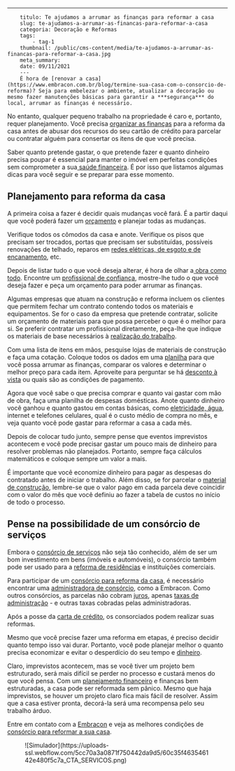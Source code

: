 ---
        titulo: Te ajudamos a arrumar as finanças para reformar a casa
        slug: te-ajudamos-a-arrumar-as-financas-para-reformar-a-casa
        categoria: Decoração e Reformas
        tags:
            - tag-1
        thumbnail: /public/cms-content/media/te-ajudamos-a-arrumar-as-financas-para-reformar-a-casa.jpg
        meta_summary: 
        date: 09/11/2021
        ---
        É hora de [renovar a casa](https://www.embracon.com.br/blog/termine-sua-casa-com-o-consorcio-de-reforma)? Seja para embelezar o ambiente, atualizar a decoração ou mesmo fazer manutenções básicas para garantir a ***segurança*** do local, arrumar as finanças é necessário.

No entanto, qualquer pequeno trabalho na propriedade é caro e, portanto, requer planejamento. Você precisa [organizar as finanças](https://www.embracon.com.br/blog/saiba-como-organizar-as-suas-financas-pessoais) para a reforma da casa antes de abusar dos recursos do seu cartão de crédito para parcelar ou contratar alguém para consertar os itens de que você precisa.

Saber quanto pretende gastar, o que pretende fazer e quanto dinheiro precisa poupar é essencial para manter o imóvel em perfeitas condições sem comprometer a sua[ saúde financeira](https://www.embracon.com.br/blog/5-dicas-para-conquistar-a-saude-financeira). É por isso que listamos algumas dicas para você seguir e se preparar para esse momento.

Planejamento para reforma da casa 
----------------------------------

A primeira coisa a fazer é decidir quais mudanças você fará. É a partir daqui que você poderá fazer um [orçamento](https://www.embracon.com.br/blog/a-importancia-de-organizar-e-fazer-um-orcamento-pessoal) e planejar todas as mudanças.

Verifique todos os cômodos da casa e anote. Verifique os pisos que precisam ser trocados, portas que precisam ser substituídas, possíveis renovações de telhado, reparos em [redes elétricas, de esgoto e de encanamento](https://www.embracon.com.br/blog/cuide-da-sua-casa-faca-uma-manutencao-regularmente), etc.

Depois de listar tudo o que você deseja alterar, é hora de olhar a[ obra como todo](https://www.embracon.com.br/blog/saiba-como-escolher-os-melhores-fornecedores-para-sua-obra). Encontre um [profissional de confiança](https://www.embracon.com.br/blog/afinal-preciso-de-um-engenheiro-de-obras-para-reformar-a-minha-casa), mostre-lhe tudo o que você deseja fazer e peça um orçamento para poder arrumar as finanças.

Algumas empresas que atuam na construção e reforma incluem os clientes que permitem fechar um contrato contendo todos os materiais e equipamentos. Se for o caso da empresa que pretende contratar, solicite um orçamento de materiais para que possa perceber o que é o melhor para si. Se preferir contratar um profissional diretamente, peça-lhe que indique os materiais de base necessários à [realização do trabalho](https://www.embracon.com.br/blog/entenda-como-evitar-dores-de-cabeca-com-obras-na-casa).

Com uma lista de itens em mãos, pesquise lojas de materiais de construção e faça uma cotação. Coloque todos os dados em uma [planilha](https://www.embracon.com.br/blog/como-criar-uma-planilha-de-planejamento-financeiro) para que você possa arrumar as finanças, comparar os valores e determinar o melhor preço para cada item. Aproveite para perguntar se há [desconto à vista](https://www.embracon.com.br/blog/qual-a-vantagem-do-pagamento-a-vista) ou quais são as condições de pagamento.

Agora que você sabe o que precisa comprar e quanto vai gastar com mão de obra, faça uma planilha de despesas domésticas. Anote quanto dinheiro você ganhou e quanto gastou em contas básicas, como [eletricidade, água](https://www.embracon.com.br/blog/como-economizar-nas-contas-de-agua-e-luz), internet e telefones celulares, qual é o custo médio de compra no mês, e veja quanto você pode gastar para reformar a casa a cada mês.

Depois de colocar tudo junto, sempre pense que eventos imprevistos acontecem e você pode precisar gastar um pouco mais de dinheiro para resolver problemas não planejados. Portanto, sempre faça cálculos matemáticos e coloque sempre um valor a mais.

É importante que você economize dinheiro para pagar as despesas do contratado antes de iniciar o trabalho. Além disso, se for parcelar o [material de construção](https://www.embracon.com.br/blog/como-juntar-dinheiro-para-reformar-a-casa), lembre-se que o valor pago em cada parcela deve coincidir com o valor do mês que você definiu ao fazer a tabela de custos no início de todo o processo.

Pense na possibilidade de um consórcio de serviços 
---------------------------------------------------

Embora o [consórcio de serviços](https://www.embracon.com.br/blog/guia-completo-de-como-reformar-a-sua-casa-inteira-com-o-consorcio) não seja tão conhecido, além de ser um bom investimento em bens (imóveis e automóveis), o consórcio também pode ser usado para a [reforma de residências](https://www.embracon.com.br/blog/como-reformar-a-casa-sem-sair-do-planejamento-financeiro) e instituições comerciais.

Para participar de um [consórcio para reforma da casa](https://www.embracon.com.br/blog/consorcio-reforma-embracon-por-que-e-uma-boa-opcao), é necessário encontrar uma [administradora de consórcio](https://www.embracon.com.br/blog/como-escolher-uma-administradora-de-consorcio), como a Embracon. Como outros consórcios, as parcelas não cobram [juros](https://www.embracon.com.br/blog/parcela-de-consorcio-tem-juros), apenas [taxas de administração](https://www.embracon.com.br/conhecaoconsorcio/o-que-e-taxa-de-administracao) - e outras taxas cobradas pelas administradoras.

Após a posse da [carta de crédito](https://www.embracon.com.br/conhecaoconsorcio/o-que-e-carta-de-credito), os consorciados podem realizar suas reformas.

Mesmo que você precise fazer uma reforma em etapas, é preciso decidir quanto tempo isso vai durar. Portanto, você pode planejar melhor o quanto precisa economizar e evitar o desperdício do seu tempo e [dinheiro](https://www.embracon.com.br/blog/5-erros-que-voce-deve-evitar-para-conseguir-economizar-dinheiro).

Claro, imprevistos acontecem, mas se você tiver um projeto bem estruturado, será mais difícil se perder no processo e custará menos do que você pensa. Com um [planejamento financeiro](https://www.embracon.com.br/blog/planejamento-financeiro-um-guia-para-as-financas-nao-sairem-de-controle) e finanças bem estruturadas, a casa pode ser reformada sem pânico. Mesmo que haja imprevistos, se houver um projeto claro fica mais fácil de resolver. Assim que a casa estiver pronta, decorá-la será uma recompensa pelo seu trabalho árduo.

Entre em contato com a [Embracon](https://www.embracon.com.br/a-embracon) e veja as melhores condições de [consórcio para reformar a sua casa](https://www.embracon.com.br/tag/consorcio-de-reformas).

<figure class="w-richtext-figure-type-image w-richtext-align-center"><div>![Simulador](https://uploads-ssl.webflow.com/5cc70a3a0871f750442da9d5/60c35f463546142e480f5c7a_CTA_SERVICOS.png)</div></figure>
        